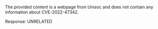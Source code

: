 The provided content is a webpage from Unisoc and does not contain any information about CVE-2022-47342.

Response: UNRELATED